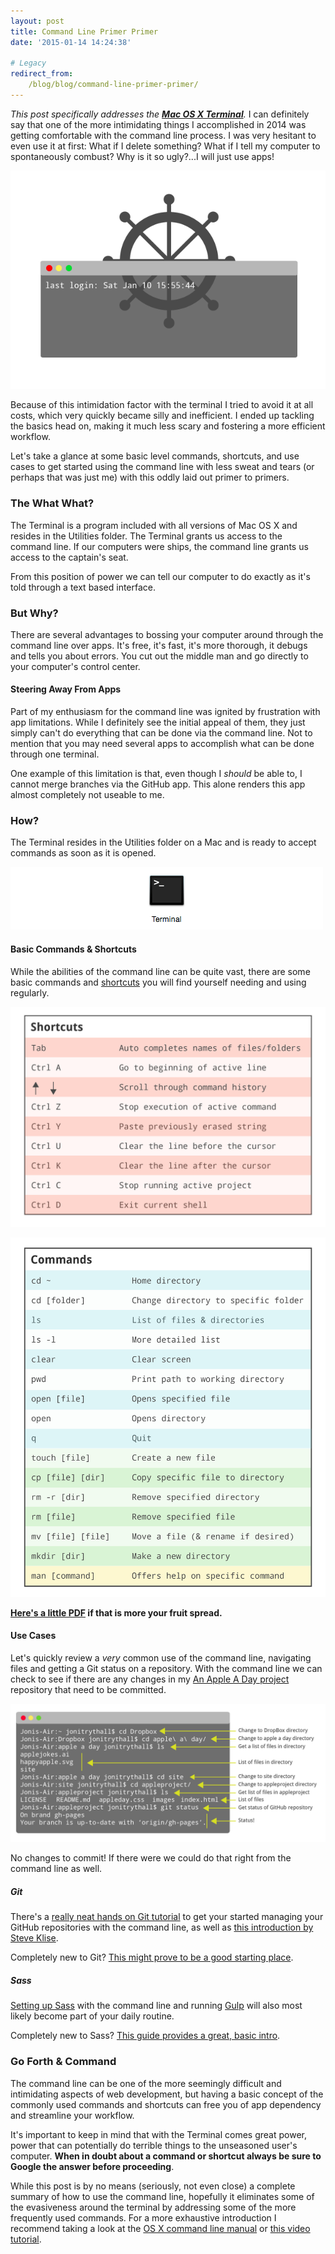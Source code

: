 ```yaml
---
layout: post
title: Command Line Primer Primer
date: '2015-01-14 14:24:38'

# Legacy
redirect_from:
    /blog/blog/command-line-primer-primer/
---
```


*This post specifically addresses the **[Mac OS X Terminal](http://manuals.info.apple.com/MANUALS/1000/MA1173/en_US/IntroCommandLine_v10.6.pdf)**.* I can definitely say that one of the more intimidating things I accomplished in 2014 was getting comfortable with the command line process. I was very hesitant to even use it at first: What if I delete something? What if I tell my computer to spontaneously combust? Why is it so ugly?...I will just use apps!

![Illustrated helm behind a terminal screen.](/content/2015/Jan/Screen-Shot-2015-01-12-at-1-52-47-PM.png)

Because of this intimidation factor with the terminal I tried to avoid it at all costs, which very quickly became silly and inefficient. I ended up tackling the basics head on, making it much less scary and fostering a more efficient workflow.  

Let's take a glance at some basic level commands, shortcuts, and use cases to get started using the command line with less sweat and tears (or perhaps that was just me) with this oddly laid out primer to primers.

### The What What?
The Terminal is a program included with all versions of Mac OS X and resides in the Utilities folder. The Terminal grants us access to the command line. If our computers were ships, the command line grants us access to the captain's seat.

From this position of power we can tell our computer to do exactly as it's told through a text based interface.

### But Why?
There are several advantages to bossing your computer around through the command line over apps. It's free, it's fast, it's more thorough, it debugs and tells you about errors. You cut out the middle man and go directly to your computer's control center.

#### Steering Away From Apps
Part of my enthusiasm for the command line was ignited by frustration with app limitations. While I definitely see the initial appeal of them, they just simply can't do everything that can be done via the command line. Not to mention that you may need several apps to accomplish what can be done through one terminal.

One example of this limitation is that, even though I *should* be able to, I cannot merge branches via the GitHub app. This alone renders this app almost completely not useable to me.

### How?
The Terminal resides in the Utilities folder on a Mac and is ready to accept commands as soon as it is opened.

![Screenshot of the Terminal icon on Mac](/content/2015/Jan/terminalpreview-1.png)

#### Basic Commands & Shortcuts
While the abilities of the command line can be quite vast, there are some basic commands and [shortcuts](http://en.wikipedia.org/wiki/Table_of_keyboard_shortcuts#Command_line_shortcuts) you will find yourself needing and using regularly.

![List of common Mac OS X command line shortcuts](/content/2015/Jan/shortcuts-02-1.jpg)

![List of common Mac OS X command line commands](/content/2015/Jan/commands-03-2.jpg)

**[Here's a little PDF](http://jonibologna.com/content/commandprimer.pdf) if that is more your fruit spread.**

#### Use Cases
Let's quickly review a *very* common use of the command line, navigating files and getting a Git status on a repository. With the command line we can check to see if there are any changes in my [An Apple A Day project](http://jonitrythall.github.io/appleproject/) repository that need to be committed.

![Preview of command line process to find Git repository and check status](/content/2015/Jan/example-04.jpg)

No changes to commit! If there were we could do that right from the command line as well.

##### Git
There's a [really neat hands on Git tutorial](https://try.github.io/levels/1/challenges/1) to get your started managing your GitHub repositories with the command line, as well as [this introduction by Steve Klise](http://sklise.com/2012/09/22/introduction-to-git/).

Completely new to Git? [This might prove to be a good starting place](http://www.git-tower.com/learn/videos).

##### Sass
[Setting up Sass](http://thesassway.com/beginner/getting-started-with-sass-and-compass) with the command line and running [Gulp](http://gulpjs.com/) will also most likely become part of your daily routine.

Completely new to Sass? [This guide provides a great, basic intro](http://sass-lang.com/guide).

### Go Forth & Command
The command line can be one of the more seemingly difficult and intimidating aspects of web development, but having a basic concept of the commonly used commands and shortcuts can free you of app dependency and streamline your workflow.

It's important to keep in mind that with the Terminal comes great power, power that can potentially do terrible things to the unseasoned user's computer. **When in doubt about a command or shortcut always be sure to Google the answer before proceeding**.

While this post is by no means (seriously, not even close) a complete summary of how to use the command line, hopefully it eliminates some of the evasiveness around the terminal by addressing some of the more frequently used commands. For a more exhaustive introduction I recommend taking a look at the [OS X command line manual](http://manuals.info.apple.com/MANUALS/1000/MA1173/en_US/IntroCommandLine_v10.6.pdf) or [this video tutorial](https://www.youtube.com/watch?v=bE9DyH43C2I).
